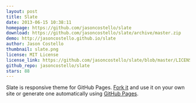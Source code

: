 ```yaml
---
layout: post
title: Slate
date: 2013-06-15 10:38:11
homepage: https://github.com/jasoncostello/slate
download: https://github.com/jasoncostello/slate/archive/master.zip
demo: http://jasoncostello.github.io/slate
author: Jason Costello
thumbnail: slate.png
license: MIT License
license_link: https://github.com/jasoncostello/slate/blob/master/LICENSE
github_repo: jasoncostello/slate
stars: 88
---
```


Slate is responsive theme for GitHub Pages. [Fork
it](https://github.com/jsncostello/slate/fork) and use it on your own
site or generate one automatically using [GitHub
Pages](http://pages.github.com).
